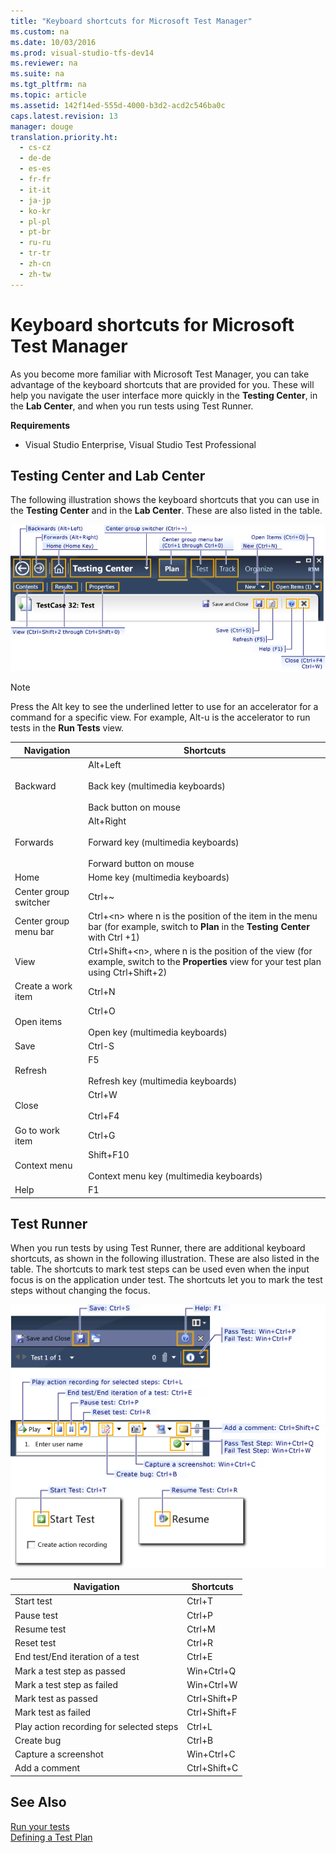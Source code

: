 ```yaml
---
title: "Keyboard shortcuts for Microsoft Test Manager"
ms.custom: na
ms.date: 10/03/2016
ms.prod: visual-studio-tfs-dev14
ms.reviewer: na
ms.suite: na
ms.tgt_pltfrm: na
ms.topic: article
ms.assetid: 142f14ed-555d-4000-b3d2-acd2c546ba0c
caps.latest.revision: 13
manager: douge
translation.priority.ht: 
  - cs-cz
  - de-de
  - es-es
  - fr-fr
  - it-it
  - ja-jp
  - ko-kr
  - pl-pl
  - pt-br
  - ru-ru
  - tr-tr
  - zh-cn
  - zh-tw
---
```

# Keyboard shortcuts for Microsoft Test Manager
As you become more familiar with Microsoft Test Manager, you can take advantage of the keyboard shortcuts that are provided for you. These will help you navigate the user interface more quickly in the **Testing Center**, in the **Lab Center**, and when you run tests using Test Runner.  
  
 **Requirements**  
  
-   Visual Studio Enterprise, Visual Studio Test Professional  
  
## Testing Center and Lab Center  
 The following illustration shows the keyboard shortcuts that you can use in the **Testing Center** and in the **Lab Center**. These are also listed in the table.  
  
 ![Keyboard Shortcuts for Microsoft Test Manager](../dv_TeamTestALM/media/Keyboard_MTM.png "Keyboard_MTM")  
  
> [!NOTE]
>  Press the Alt key to see the underlined letter to use for an accelerator for a command for a specific view. For example, Alt-u is the accelerator to run tests in the **Run Tests** view.  
  
|Navigation|Shortcuts|  
|----------------|---------------|  
|Backward|Alt+Left<br /><br /> Back key (multimedia keyboards)<br /><br /> Back button on mouse|  
|Forwards|Alt+Right<br /><br /> Forward key (multimedia keyboards)<br /><br /> Forward button on mouse|  
|Home|Home key (multimedia keyboards)|  
|Center group switcher|Ctrl+~|  
|Center group menu bar|Ctrl+<n\> where n is the position of the item in the menu bar (for example, switch to **Plan** in the **Testing Center** with Ctrl +1)|  
|View|Ctrl+Shift+<n\>, where n is the position of the view (for example, switch to the **Properties** view for your test plan using Ctrl+Shift+2)|  
|Create a work item|Ctrl+N|  
|Open items|Ctrl+O<br /><br /> Open key (multimedia keyboards)|  
|Save|Ctrl-S|  
|Refresh|F5<br /><br /> Refresh key (multimedia keyboards)|  
|Close|Ctrl+W<br /><br /> Ctrl+F4|  
|Go to work item|Ctrl+G|  
|Context menu|Shift+F10<br /><br /> Context menu key (multimedia keyboards)|  
|Help|F1|  
  
## Test Runner  
 When you run tests by using Test Runner, there are additional keyboard shortcuts, as shown in the following illustration. These are also listed in the table. The shortcuts to mark test steps can be used even when the input focus is on the application under test. The shortcuts let you to mark the test steps without changing the focus.  
  
 ![Keyboard Shortcuts for Test Runner](../dv_TeamTestALM/media/Keyboard_MTR.png "Keyboard_MTR")  
  
|Navigation|Shortcuts|  
|----------------|---------------|  
|Start test|Ctrl+T|  
|Pause test|Ctrl+P|  
|Resume test|Ctrl+M|  
|Reset test|Ctrl+R|  
|End test/End iteration of a test|Ctrl+E|  
|Mark a test step as passed|Win+Ctrl+Q|  
|Mark a test step as failed|Win+Ctrl+W|  
|Mark test as passed|Ctrl+Shift+P|  
|Mark test as failed|Ctrl+Shift+F|  
|Play action recording for selected steps|Ctrl+L|  
|Create bug|Ctrl+B|  
|Capture a screenshot|Win+Ctrl+C|  
|Add a comment|Ctrl+Shift+C|  
  
## See Also  
 [Run your tests](../dv_TeamTestALM/Running-manual-tests-using-the-web-portal.md)   
 [Defining a Test Plan](../Topic/Defining%20a%20Test%20Plan.md)